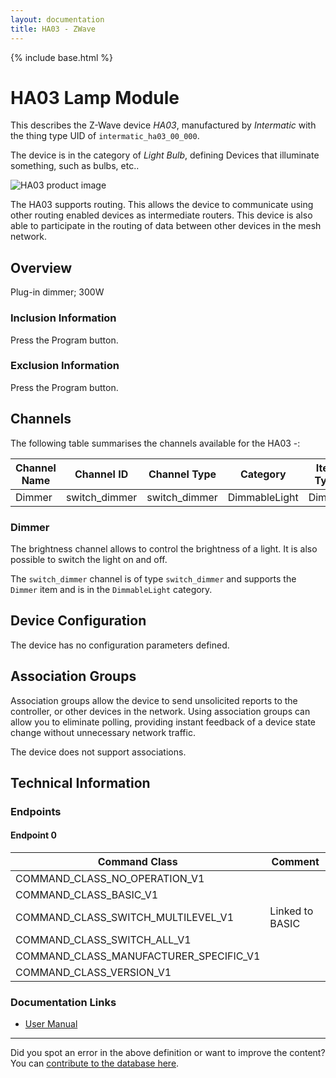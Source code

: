 ```yaml
---
layout: documentation
title: HA03 - ZWave
---
```


{% include base.html %}

# HA03 Lamp Module
This describes the Z-Wave device *HA03*, manufactured by *Intermatic* with the thing type UID of ```intermatic_ha03_00_000```.

The device is in the category of *Light Bulb*, defining Devices that illuminate something, such as bulbs, etc..

![HA03 product image](https://opensmarthouse.org/zwavedatabase/506/image/)


The HA03 supports routing. This allows the device to communicate using other routing enabled devices as intermediate routers.  This device is also able to participate in the routing of data between other devices in the mesh network.

## Overview

Plug-in dimmer; 300W

### Inclusion Information

Press the Program button.

### Exclusion Information

Press the Program button.

## Channels

The following table summarises the channels available for the HA03 -:

| Channel Name | Channel ID | Channel Type | Category | Item Type |
|--------------|------------|--------------|----------|-----------|
| Dimmer | switch_dimmer | switch_dimmer | DimmableLight | Dimmer | 

### Dimmer
The brightness channel allows to control the brightness of a light.
            It is also possible to switch the light on and off.

The ```switch_dimmer``` channel is of type ```switch_dimmer``` and supports the ```Dimmer``` item and is in the ```DimmableLight``` category.



## Device Configuration

The device has no configuration parameters defined.

## Association Groups

Association groups allow the device to send unsolicited reports to the controller, or other devices in the network. Using association groups can allow you to eliminate polling, providing instant feedback of a device state change without unnecessary network traffic.

The device does not support associations.
## Technical Information

### Endpoints

#### Endpoint 0

| Command Class | Comment |
|---------------|---------|
| COMMAND_CLASS_NO_OPERATION_V1| |
| COMMAND_CLASS_BASIC_V1| |
| COMMAND_CLASS_SWITCH_MULTILEVEL_V1| Linked to BASIC|
| COMMAND_CLASS_SWITCH_ALL_V1| |
| COMMAND_CLASS_MANUFACTURER_SPECIFIC_V1| |
| COMMAND_CLASS_VERSION_V1| |

### Documentation Links

* [User Manual](https://opensmarthouse.org/zwavedatabase/506/ha03man.pdf)

---

Did you spot an error in the above definition or want to improve the content?
You can [contribute to the database here](https://opensmarthouse.org/zwavedatabase/506).
